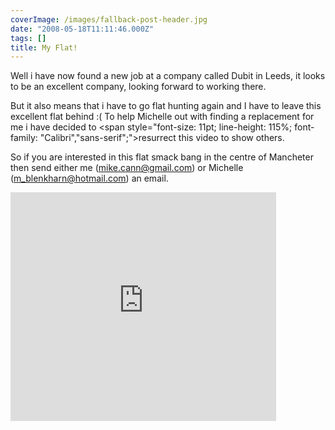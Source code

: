 ```yaml
---
coverImage: /images/fallback-post-header.jpg
date: "2008-05-18T11:11:46.000Z"
tags: []
title: My Flat!
---
```


Well i have now found a new job at a company called Dubit in Leeds, it looks to be an excellent company, looking forward to working there.

<!-- more -->

But it also means that i have to go flat hunting again and I have to leave this excellent flat behind :( To help Michelle out with finding a replacement for me i have decided to <span style="font-size: 11pt; line-height: 115%; font-family: "Calibri","sans-serif";">resurrect </span>this video to show others.

So if you are interested in this flat smack bang in the centre of Mancheter then send either me ([mike.cann@gmail.com](https://mike.cann@gmail.com)) or Michelle ([m_blenkharn@hotmail.com](mailto:m_blenkharn@hotmail.com)) an email.

<embed width="425" height="366" wmode="transparent" type="application/x-shockwave-flash" src="https://www.youtube.com/v/3FRstdlJpHE"></embed>
